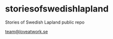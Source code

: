 storiesofswedishlapland
=======================

Stories of Swedish Lapland public repo

team@loveatwork.se